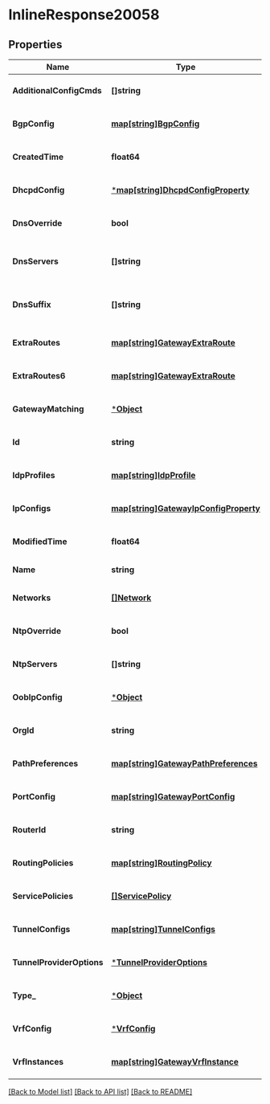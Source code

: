 # InlineResponse20058

## Properties
Name | Type | Description | Notes
------------ | ------------- | ------------- | -------------
**AdditionalConfigCmds** | **[]string** | additional CLI commands to append to the generated Junos config  **Note**: no check is done | [optional] [default to null]
**BgpConfig** | [**map[string]BgpConfig**](bgp_config.md) |  | [optional] [default to null]
**CreatedTime** | **float64** |  | [optional] [default to null]
**DhcpdConfig** | [***map[string]DhcpdConfigProperty**](map.md) |  | [optional] [default to null]
**DnsOverride** | **bool** |  | [optional] [default to false]
**DnsServers** | **[]string** | Global dns settings. To keep compatibility, dns settings in &#x60;ip_config&#x60; and &#x60;oob_ip_config&#x60; will overwrite this setting | [optional] [default to null]
**DnsSuffix** | **[]string** | Global dns settings. To keep compatibility, dns settings in &#x60;ip_config&#x60; and &#x60;oob_ip_config&#x60; will overwrite this setting | [optional] [default to null]
**ExtraRoutes** | [**map[string]GatewayExtraRoute**](gateway_extra_route.md) | Property key is the destination CIDR (e.g. \&quot;10.0.0.0/8\&quot;) | [optional] [default to null]
**ExtraRoutes6** | [**map[string]GatewayExtraRoute**](gateway_extra_route.md) | Property key is the destination CIDR (e.g. \&quot;2a02:1234:420a:10c9::/64\&quot;) | [optional] [default to null]
**GatewayMatching** | [***Object**](.md) |  | [optional] [default to null]
**Id** | **string** |  | [optional] [default to null]
**IdpProfiles** | [**map[string]IdpProfile**](idp_profile.md) | Property key is the profile name | [optional] [default to null]
**IpConfigs** | [**map[string]GatewayIpConfigProperty**](gateway_ip_config_property.md) | Property key is the network name | [optional] [default to null]
**ModifiedTime** | **float64** |  | [optional] [default to null]
**Name** | **string** |  | [default to null]
**Networks** | [**[]Network**](network.md) |  | [optional] [default to null]
**NtpOverride** | **bool** |  | [optional] [default to false]
**NtpServers** | **[]string** | list of NTP servers specific to this device. By default, those in Site Settings will be used | [optional] [default to null]
**OobIpConfig** | [***Object**](.md) |  | [optional] [default to null]
**OrgId** | **string** |  | [optional] [default to null]
**PathPreferences** | [**map[string]GatewayPathPreferences**](gateway_path_preferences.md) | Property key is the path name | [optional] [default to null]
**PortConfig** | [**map[string]GatewayPortConfig**](gateway_port_config.md) | Property key is the port(s) name or range (e.g. \&quot;ge-0/0/0-10\&quot;) | [optional] [default to null]
**RouterId** | **string** | auto assigned if not set | [optional] [default to null]
**RoutingPolicies** | [**map[string]RoutingPolicy**](routing_policy.md) | Property key is the routing policy name | [optional] [default to null]
**ServicePolicies** | [**[]ServicePolicy**](service_policy.md) |  | [optional] [default to null]
**TunnelConfigs** | [**map[string]TunnelConfigs**](tunnel_configs.md) | Property key is the tunnel name | [optional] [default to null]
**TunnelProviderOptions** | [***TunnelProviderOptions**](tunnel_provider_options.md) |  | [optional] [default to null]
**Type_** | [***Object**](.md) |  | [optional] [default to null]
**VrfConfig** | [***VrfConfig**](vrf_config.md) |  | [optional] [default to null]
**VrfInstances** | [**map[string]GatewayVrfInstance**](gateway_vrf_instance.md) | Property key is the network name | [optional] [default to null]

[[Back to Model list]](../README.md#documentation-for-models) [[Back to API list]](../README.md#documentation-for-api-endpoints) [[Back to README]](../README.md)

